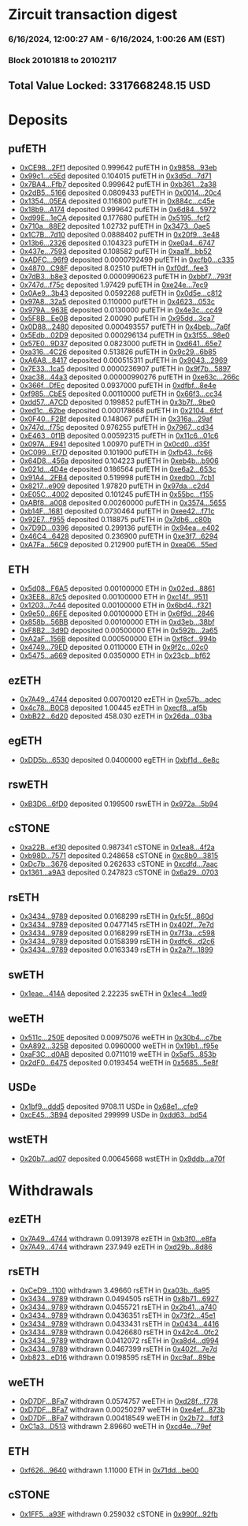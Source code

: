 # Zircuit transaction digest
### 6/16/2024, 12:00:27 AM - 6/16/2024, 1:00:26 AM (EST)
### Block 20101818 to 20102117

## Total Value Locked: 3317668248.15 USD

# Deposits
## pufETH
- [0xCE98...2Ff1](https://etherscan.io/address/0xCE98167C6135Ac746ed37C55A8C2D108a7052Ff1) deposited 0.999642 pufETH in [0x9858...93eb](https://etherscan.io/tx/0xCE98167C6135Ac746ed37C55A8C2D108a7052Ff1)
- [0x99c1...c5Ed](https://etherscan.io/address/0x99c107aEad81Eb52DFeB97e63B9176836066c5Ed) deposited 0.104015 pufETH in [0x3d5d...7d71](https://etherscan.io/tx/0x99c107aEad81Eb52DFeB97e63B9176836066c5Ed)
- [0x7BA4...Ffb7](https://etherscan.io/address/0x7BA4e52f19f35510084d155B02Ed82316775Ffb7) deposited 0.999642 pufETH in [0xb361...2a38](https://etherscan.io/tx/0x7BA4e52f19f35510084d155B02Ed82316775Ffb7)
- [0x2dB5...5166](https://etherscan.io/address/0x2dB5B43b97c8475B16210e86222f524a86445166) deposited 0.0809433 pufETH in [0x0014...20c4](https://etherscan.io/tx/0x2dB5B43b97c8475B16210e86222f524a86445166)
- [0x1354...05EA](https://etherscan.io/address/0x1354531D7e0F3D9Be4C428485aEc058c60c805EA) deposited 0.116800 pufETH in [0x884c...c45e](https://etherscan.io/tx/0x1354531D7e0F3D9Be4C428485aEc058c60c805EA)
- [0x18b9...A174](https://etherscan.io/address/0x18b9C5cc420b74c85F20BEa722d988FC9c46A174) deposited 0.999642 pufETH in [0x6d84...5972](https://etherscan.io/tx/0x18b9C5cc420b74c85F20BEa722d988FC9c46A174)
- [0xd99E...1eCA](https://etherscan.io/address/0xd99E4B38A1045342dc74C3C3A262536823aC1eCA) deposited 0.177680 pufETH in [0x5195...fcf2](https://etherscan.io/tx/0xd99E4B38A1045342dc74C3C3A262536823aC1eCA)
- [0x710a...88E2](https://etherscan.io/address/0x710a5237E77C2Da7c6D4dE66Ae2C2f4D94EC88E2) deposited 1.02732 pufETH in [0x3473...0ae5](https://etherscan.io/tx/0x710a5237E77C2Da7c6D4dE66Ae2C2f4D94EC88E2)
- [0x1C7B...7d10](https://etherscan.io/address/0x1C7BBB95c6361C0c748cDAE08D1233a15d217d10) deposited 0.0888402 pufETH in [0x20f9...3e48](https://etherscan.io/tx/0x1C7BBB95c6361C0c748cDAE08D1233a15d217d10)
- [0x13b6...2326](https://etherscan.io/address/0x13b6E120eE9d0472111782335EAb252D78Ce2326) deposited 0.104323 pufETH in [0xe0a4...6747](https://etherscan.io/tx/0x13b6E120eE9d0472111782335EAb252D78Ce2326)
- [0x437e...7593](https://etherscan.io/address/0x437e76922a42CE2Db362C745A585f4d54C357593) deposited 0.108582 pufETH in [0xaa1f...bb52](https://etherscan.io/tx/0x437e76922a42CE2Db362C745A585f4d54C357593)
- [0xADFC...96f9](https://etherscan.io/address/0xADFC468144Bb9EA713A8e77009f09bEC990596f9) deposited 0.0000792499 pufETH in [0xcfb0...c335](https://etherscan.io/tx/0xADFC468144Bb9EA713A8e77009f09bEC990596f9)
- [0x4870...C98F](https://etherscan.io/address/0x487086018b550670fd4D3dcB01b25720b1E8C98F) deposited 8.02510 pufETH in [0xf0df...fee3](https://etherscan.io/tx/0x487086018b550670fd4D3dcB01b25720b1E8C98F)
- [0x7dB3...b8e3](https://etherscan.io/address/0x7dB360C73e859C786A499FD21A1ed9BB37Fbb8e3) deposited 0.0000990623 pufETH in [0xbbf7...793f](https://etherscan.io/tx/0x7dB360C73e859C786A499FD21A1ed9BB37Fbb8e3)
- [0x747d...f75c](https://etherscan.io/address/0x747d2F6377098ae1086bd087731651c70094f75c) deposited 1.97429 pufETH in [0xe24e...7ec9](https://etherscan.io/tx/0x747d2F6377098ae1086bd087731651c70094f75c)
- [0x0Ae9...3b43](https://etherscan.io/address/0x0Ae958CA0978Eb1F64b21f7007D2cc5c2aa03b43) deposited 0.0592268 pufETH in [0x0d5e...c812](https://etherscan.io/tx/0x0Ae958CA0978Eb1F64b21f7007D2cc5c2aa03b43)
- [0x97A8...32a5](https://etherscan.io/address/0x97A87eda1CA3eB6083EFEc78c38c1eC9f28432a5) deposited 0.110000 pufETH in [0x4623...053c](https://etherscan.io/tx/0x97A87eda1CA3eB6083EFEc78c38c1eC9f28432a5)
- [0x979A...963E](https://etherscan.io/address/0x979A07371d32B3Fe3AC914186f0aedcebcfA963E) deposited 0.0130000 pufETH in [0x4e3c...cc49](https://etherscan.io/tx/0x979A07371d32B3Fe3AC914186f0aedcebcfA963E)
- [0x5F8B...Ee0B](https://etherscan.io/address/0x5F8Bb736703CdE2971b0deA232113f00578eEe0B) deposited 2.00090 pufETH in [0x95dd...3ca7](https://etherscan.io/tx/0x5F8Bb736703CdE2971b0deA232113f00578eEe0B)
- [0x0D88...2480](https://etherscan.io/address/0x0D88C6eCdFBCAF4739127a9c7C6F4b2806132480) deposited 0.000493557 pufETH in [0x4beb...7a6f](https://etherscan.io/tx/0x0D88C6eCdFBCAF4739127a9c7C6F4b2806132480)
- [0x5Edb...02D9](https://etherscan.io/address/0x5Edb46D1B2FBee96E98A35c20bd8C14Face902D9) deposited 0.000296134 pufETH in [0x3f55...98e0](https://etherscan.io/tx/0x5Edb46D1B2FBee96E98A35c20bd8C14Face902D9)
- [0x57E0...9D37](https://etherscan.io/address/0x57E0fc590Ba927B1609cA046f97AAf7841289D37) deposited 0.0823000 pufETH in [0xd641...65e7](https://etherscan.io/tx/0x57E0fc590Ba927B1609cA046f97AAf7841289D37)
- [0xa316...4C26](https://etherscan.io/address/0xa3160150C41f069023E5678c3514a031c9024C26) deposited 0.513826 pufETH in [0x9c29...6b85](https://etherscan.io/tx/0xa3160150C41f069023E5678c3514a031c9024C26)
- [0xA6A8...8417](https://etherscan.io/address/0xA6A88f8EB94C0f4791E53b4C1887991707f18417) deposited 0.000515311 pufETH in [0x9043...2969](https://etherscan.io/tx/0xA6A88f8EB94C0f4791E53b4C1887991707f18417)
- [0x7E33...1ca5](https://etherscan.io/address/0x7E33cAAd092da3263D144588b3A9be51a4b61ca5) deposited 0.0000236907 pufETH in [0x9f7b...5897](https://etherscan.io/tx/0x7E33cAAd092da3263D144588b3A9be51a4b61ca5)
- [0xac38...44a3](https://etherscan.io/address/0xac3879263fee7Bb01Ad06cEf88b54e7146cD44a3) deposited 0.00000990276 pufETH in [0xe63c...266c](https://etherscan.io/tx/0xac3879263fee7Bb01Ad06cEf88b54e7146cD44a3)
- [0x366f...DfEc](https://etherscan.io/address/0x366fB74D4f7A1E0Ada6282C512d8B1D856a3DfEc) deposited 0.0937000 pufETH in [0xdfbf...8e4e](https://etherscan.io/tx/0x366fB74D4f7A1E0Ada6282C512d8B1D856a3DfEc)
- [0xf985...CbE5](https://etherscan.io/address/0xf9858E9E8e8a9b973D9D2cA81431042EA10BCbE5) deposited 0.00110000 pufETH in [0x66f3...cc34](https://etherscan.io/tx/0xf9858E9E8e8a9b973D9D2cA81431042EA10BCbE5)
- [0xdd57...A7CD](https://etherscan.io/address/0xdd5770b0F9f17F0228ceE1f08903Ff6b0CC7A7CD) deposited 0.199852 pufETH in [0x3b7f...9be0](https://etherscan.io/tx/0xdd5770b0F9f17F0228ceE1f08903Ff6b0CC7A7CD)
- [0xed1c...62be](https://etherscan.io/address/0xed1c4Dc6Cd677Ac37D9fB32Db8fDD8Db0d2962be) deposited 0.000178668 pufETH in [0x2104...6fcf](https://etherscan.io/tx/0xed1c4Dc6Cd677Ac37D9fB32Db8fDD8Db0d2962be)
- [0x0F40...F2Bf](https://etherscan.io/address/0x0F40bffF0b58d442b042a4801662F94Fd37dF2Bf) deposited 0.148067 pufETH in [0x316a...29af](https://etherscan.io/tx/0x0F40bffF0b58d442b042a4801662F94Fd37dF2Bf)
- [0x747d...f75c](https://etherscan.io/address/0x747d2F6377098ae1086bd087731651c70094f75c) deposited 0.976255 pufETH in [0x7967...cd34](https://etherscan.io/tx/0x747d2F6377098ae1086bd087731651c70094f75c)
- [0xE463...0f1B](https://etherscan.io/address/0xE46357876D416782e69d3F5cE564a13B3c7b0f1B) deposited 0.00592315 pufETH in [0x11c6...01c6](https://etherscan.io/tx/0xE46357876D416782e69d3F5cE564a13B3c7b0f1B)
- [0x097A...E941](https://etherscan.io/address/0x097AbbF7a057a4a008e092753D6218355156E941) deposited 1.00970 pufETH in [0x0cd0...d35f](https://etherscan.io/tx/0x097AbbF7a057a4a008e092753D6218355156E941)
- [0xC099...Ef7D](https://etherscan.io/address/0xC099950D550304455500C49B8F93f2555DEbEf7D) deposited 0.101900 pufETH in [0xfb43...fc66](https://etherscan.io/tx/0xC099950D550304455500C49B8F93f2555DEbEf7D)
- [0x64D8...456a](https://etherscan.io/address/0x64D86709CE47fF92Ee549a94ed94f29c30Aa456a) deposited 0.104223 pufETH in [0xeb4b...b906](https://etherscan.io/tx/0x64D86709CE47fF92Ee549a94ed94f29c30Aa456a)
- [0x021d...4D4e](https://etherscan.io/address/0x021d6B78DCE598B50C390Fcb8E978d2785D44D4e) deposited 0.186564 pufETH in [0xe6a2...653c](https://etherscan.io/tx/0x021d6B78DCE598B50C390Fcb8E978d2785D44D4e)
- [0x91A4...2FB4](https://etherscan.io/address/0x91A482c7f55D70D31B4b50DfD708fBEE25322FB4) deposited 0.519998 pufETH in [0xedb0...7cb1](https://etherscan.io/tx/0x91A482c7f55D70D31B4b50DfD708fBEE25322FB4)
- [0x8217...e909](https://etherscan.io/address/0x8217677C85c794E5f4542ABbf207B8Cc2297e909) deposited 1.97820 pufETH in [0x97da...c2d4](https://etherscan.io/tx/0x8217677C85c794E5f4542ABbf207B8Cc2297e909)
- [0xE05C...4002](https://etherscan.io/address/0xE05CB696a3fF86f2Abb773f4109c4fEEbC764002) deposited 0.101245 pufETH in [0x55bc...f155](https://etherscan.io/tx/0xE05CB696a3fF86f2Abb773f4109c4fEEbC764002)
- [0xABf8...a008](https://etherscan.io/address/0xABf8298930F93d207aDd9aFED491b16Cd722a008) deposited 0.00260000 pufETH in [0x3574...5655](https://etherscan.io/tx/0xABf8298930F93d207aDd9aFED491b16Cd722a008)
- [0xb14F...1681](https://etherscan.io/address/0xb14F884adb66850BCd5F412393a123936a181681) deposited 0.0730464 pufETH in [0xee42...f71c](https://etherscan.io/tx/0xb14F884adb66850BCd5F412393a123936a181681)
- [0x92E7...f955](https://etherscan.io/address/0x92E72A1D9AD97ACD9754457331b948471327f955) deposited 0.118875 pufETH in [0x7db6...c80b](https://etherscan.io/tx/0x92E72A1D9AD97ACD9754457331b948471327f955)
- [0x7D9D...0396](https://etherscan.io/address/0x7D9DbfA8bB34f9a98903D8eCC65152500a8f0396) deposited 0.299136 pufETH in [0x94ea...e402](https://etherscan.io/tx/0x7D9DbfA8bB34f9a98903D8eCC65152500a8f0396)
- [0x46C4...6428](https://etherscan.io/address/0x46C4Ce5045087b8204425DcbEA2F567dE2e16428) deposited 0.236900 pufETH in [0xe3f7...6294](https://etherscan.io/tx/0x46C4Ce5045087b8204425DcbEA2F567dE2e16428)
- [0xA7Fa...56C9](https://etherscan.io/address/0xA7Fab3D4A933826885c74aCcf0b4996635A556C9) deposited 0.212900 pufETH in [0xea06...55ed](https://etherscan.io/tx/0xA7Fab3D4A933826885c74aCcf0b4996635A556C9)
## ETH
- [0x5d08...F6A5](https://etherscan.io/address/0x5d08cA5204619485b13007e1591f8E28D27DF6A5) deposited 0.00100000 ETH in [0x02ed...8861](https://etherscan.io/tx/0x5d08cA5204619485b13007e1591f8E28D27DF6A5)
- [0x3EE8...87c5](https://etherscan.io/address/0x3EE84f15AFb50cD445721E92a46B144d21f887c5) deposited 0.00100000 ETH in [0xc14f...9511](https://etherscan.io/tx/0x3EE84f15AFb50cD445721E92a46B144d21f887c5)
- [0x1203...7c44](https://etherscan.io/address/0x1203A5E6ee26a69Da30878e87f4301fba6017c44) deposited 0.00100000 ETH in [0x6bd4...f321](https://etherscan.io/tx/0x1203A5E6ee26a69Da30878e87f4301fba6017c44)
- [0x9e50...86FE](https://etherscan.io/address/0x9e50d45246b81EA2aC99ed350ceb5Dddc7b486FE) deposited 0.00100000 ETH in [0x6f9d...2846](https://etherscan.io/tx/0x9e50d45246b81EA2aC99ed350ceb5Dddc7b486FE)
- [0x858b...56BB](https://etherscan.io/address/0x858b12487767b935DB039427dFe7c4bA111b56BB) deposited 0.00100000 ETH in [0xd3eb...38bf](https://etherscan.io/tx/0x858b12487767b935DB039427dFe7c4bA111b56BB)
- [0xF8B2...3d9D](https://etherscan.io/address/0xF8B2D157647A184eEAe60780B995F553b56a3d9D) deposited 0.00500000 ETH in [0x592b...2a65](https://etherscan.io/tx/0xF8B2D157647A184eEAe60780B995F553b56a3d9D)
- [0xA2aF...156B](https://etherscan.io/address/0xA2aF4Fd73214CCBDD9562Db208Fed6543490156B) deposited 0.000500000 ETH in [0xf8cf...994b](https://etherscan.io/tx/0xA2aF4Fd73214CCBDD9562Db208Fed6543490156B)
- [0x4749...79ED](https://etherscan.io/address/0x4749cCbBeeC05800309D9DEC200DE3BD5A8479ED) deposited 0.0110000 ETH in [0x9f2c...02c0](https://etherscan.io/tx/0x4749cCbBeeC05800309D9DEC200DE3BD5A8479ED)
- [0x5475...a669](https://etherscan.io/address/0x54759acb04Bb269BB50607a049169B4C0675a669) deposited 0.0350000 ETH in [0x23cb...bf62](https://etherscan.io/tx/0x54759acb04Bb269BB50607a049169B4C0675a669)
## ezETH
- [0x7A49...4744](https://etherscan.io/address/0x7A493Be5c2ce014cD049Bf178a1ac0Db1B434744) deposited 0.00700120 ezETH in [0xe57b...adec](https://etherscan.io/tx/0x7A493Be5c2ce014cD049Bf178a1ac0Db1B434744)
- [0x4c78...B0C8](https://etherscan.io/address/0x4c7830880C368DdA69d38d46C05647038791B0C8) deposited 1.00445 ezETH in [0xecf8...af5b](https://etherscan.io/tx/0x4c7830880C368DdA69d38d46C05647038791B0C8)
- [0xbB22...6d20](https://etherscan.io/address/0xbB226555fBB98850273B10b0CF55aD2f99966d20) deposited 458.030 ezETH in [0x26da...03ba](https://etherscan.io/tx/0xbB226555fBB98850273B10b0CF55aD2f99966d20)
## egETH
- [0xDD5b...6530](https://etherscan.io/address/0xDD5b5143b32Ab1534f9e98f95b892b8a5a236530) deposited 0.0400000 egETH in [0xbf1d...6e8c](https://etherscan.io/tx/0xDD5b5143b32Ab1534f9e98f95b892b8a5a236530)
## rswETH
- [0xB3D6...6fD0](https://etherscan.io/address/0xB3D63c8612aC78D7E2e3999F636a472c66b46fD0) deposited 0.199500 rswETH in [0x972a...5b94](https://etherscan.io/tx/0xB3D63c8612aC78D7E2e3999F636a472c66b46fD0)
## cSTONE
- [0xa22B...ef30](https://etherscan.io/address/0xa22BC246001Fa2198e6f8434F61c19d81b39ef30) deposited 0.987341 cSTONE in [0x1ea8...4f2a](https://etherscan.io/tx/0xa22BC246001Fa2198e6f8434F61c19d81b39ef30)
- [0xb98D...7571](https://etherscan.io/address/0xb98D5d357310007153F7974B536c026eFc7E7571) deposited 0.248658 cSTONE in [0xc8b0...3815](https://etherscan.io/tx/0xb98D5d357310007153F7974B536c026eFc7E7571)
- [0xDc7b...3676](https://etherscan.io/address/0xDc7b04B23f6C8d7aD38f6f8527c7356506f53676) deposited 0.262633 cSTONE in [0xcdfd...7aac](https://etherscan.io/tx/0xDc7b04B23f6C8d7aD38f6f8527c7356506f53676)
- [0x1361...a9A3](https://etherscan.io/address/0x13619F300742659dcBf753Be65E97E92eF09a9A3) deposited 0.247823 cSTONE in [0x6a29...0703](https://etherscan.io/tx/0x13619F300742659dcBf753Be65E97E92eF09a9A3)
## rsETH
- [0x3434...9789](https://etherscan.io/address/0x34349c5569e7B846c3558961552D2202760A9789) deposited 0.0168299 rsETH in [0xfc5f...860d](https://etherscan.io/tx/0x34349c5569e7B846c3558961552D2202760A9789)
- [0x3434...9789](https://etherscan.io/address/0x34349c5569e7B846c3558961552D2202760A9789) deposited 0.0477145 rsETH in [0x402f...7e7d](https://etherscan.io/tx/0x34349c5569e7B846c3558961552D2202760A9789)
- [0x3434...9789](https://etherscan.io/address/0x34349c5569e7B846c3558961552D2202760A9789) deposited 0.0168299 rsETH in [0x7f3a...c598](https://etherscan.io/tx/0x34349c5569e7B846c3558961552D2202760A9789)
- [0x3434...9789](https://etherscan.io/address/0x34349c5569e7B846c3558961552D2202760A9789) deposited 0.0158399 rsETH in [0xdfc6...d2c6](https://etherscan.io/tx/0x34349c5569e7B846c3558961552D2202760A9789)
- [0x3434...9789](https://etherscan.io/address/0x34349c5569e7B846c3558961552D2202760A9789) deposited 0.0163349 rsETH in [0x2a7f...1899](https://etherscan.io/tx/0x34349c5569e7B846c3558961552D2202760A9789)
## swETH
- [0x1eae...414A](https://etherscan.io/address/0x1eae1d8d060DdD478c93E0ab4a848d482b8B414A) deposited 2.22235 swETH in [0x1ec4...1ed9](https://etherscan.io/tx/0x1eae1d8d060DdD478c93E0ab4a848d482b8B414A)
## weETH
- [0x511c...250E](https://etherscan.io/address/0x511cD34DB4F165b7c99f0B6F263dFb136647250E) deposited 0.00975076 weETH in [0x30b4...c7be](https://etherscan.io/tx/0x511cD34DB4F165b7c99f0B6F263dFb136647250E)
- [0xA892...325B](https://etherscan.io/address/0xA89245CD79f31F2D1054d6709ece8201dC6d325B) deposited 0.0960000 weETH in [0x19b1...f95e](https://etherscan.io/tx/0xA89245CD79f31F2D1054d6709ece8201dC6d325B)
- [0xaF3C...d0AB](https://etherscan.io/address/0xaF3CdA24Ef458b916fec1E86879FE4D16135d0AB) deposited 0.0711019 weETH in [0x5af5...853b](https://etherscan.io/tx/0xaF3CdA24Ef458b916fec1E86879FE4D16135d0AB)
- [0x2dF0...6475](https://etherscan.io/address/0x2dF0133023EA38E57046C3325EBF219dD9696475) deposited 0.0193454 weETH in [0x5685...5e8f](https://etherscan.io/tx/0x2dF0133023EA38E57046C3325EBF219dD9696475)
## USDe
- [0x1bf9...ddd5](https://etherscan.io/address/0x1bf9d2F039dB99717b0C2A74149027021cdCddd5) deposited 9708.11 USDe in [0x68e1...cfe9](https://etherscan.io/tx/0x1bf9d2F039dB99717b0C2A74149027021cdCddd5)
- [0xcE45...3B94](https://etherscan.io/address/0xcE45A69C6f63E949a0aC712aC6a7caB9D7a53B94) deposited 299999 USDe in [0xdd63...bd54](https://etherscan.io/tx/0xcE45A69C6f63E949a0aC712aC6a7caB9D7a53B94)
## wstETH
- [0x20b7...ad07](https://etherscan.io/address/0x20b775167d93A33225C7754e66Ccd2B47DFbad07) deposited 0.00645668 wstETH in [0x9ddb...a70f](https://etherscan.io/tx/0x20b775167d93A33225C7754e66Ccd2B47DFbad07)
# Withdrawals
## ezETH
- [0x7A49...4744](https://etherscan.io/address/0x7A493Be5c2ce014cD049Bf178a1ac0Db1B434744) withdrawn 0.0913978 ezETH in [0xb3f0...e8fa](https://etherscan.io/tx/0x7A493Be5c2ce014cD049Bf178a1ac0Db1B434744)
- [0x7A49...4744](https://etherscan.io/address/0x7A493Be5c2ce014cD049Bf178a1ac0Db1B434744) withdrawn 237.949 ezETH in [0xd29b...8d86](https://etherscan.io/tx/0x7A493Be5c2ce014cD049Bf178a1ac0Db1B434744)
## rsETH
- [0xCeD9...1100](https://etherscan.io/address/0xCeD92Eb4dF920205dfCb2232E7d84C0aFFA81100) withdrawn 3.49660 rsETH in [0xa03b...6a95](https://etherscan.io/tx/0xCeD92Eb4dF920205dfCb2232E7d84C0aFFA81100)
- [0x3434...9789](https://etherscan.io/address/0x34349c5569e7B846c3558961552D2202760A9789) withdrawn 0.0494505 rsETH in [0x8b71...6927](https://etherscan.io/tx/0x34349c5569e7B846c3558961552D2202760A9789)
- [0x3434...9789](https://etherscan.io/address/0x34349c5569e7B846c3558961552D2202760A9789) withdrawn 0.0455721 rsETH in [0x2b41...a740](https://etherscan.io/tx/0x34349c5569e7B846c3558961552D2202760A9789)
- [0x3434...9789](https://etherscan.io/address/0x34349c5569e7B846c3558961552D2202760A9789) withdrawn 0.0436351 rsETH in [0x73f2...45e1](https://etherscan.io/tx/0x34349c5569e7B846c3558961552D2202760A9789)
- [0x3434...9789](https://etherscan.io/address/0x34349c5569e7B846c3558961552D2202760A9789) withdrawn 0.0433431 rsETH in [0x0434...4416](https://etherscan.io/tx/0x34349c5569e7B846c3558961552D2202760A9789)
- [0x3434...9789](https://etherscan.io/address/0x34349c5569e7B846c3558961552D2202760A9789) withdrawn 0.0426680 rsETH in [0x42c4...0fc2](https://etherscan.io/tx/0x34349c5569e7B846c3558961552D2202760A9789)
- [0x3434...9789](https://etherscan.io/address/0x34349c5569e7B846c3558961552D2202760A9789) withdrawn 0.0412072 rsETH in [0xa8d4...d994](https://etherscan.io/tx/0x34349c5569e7B846c3558961552D2202760A9789)
- [0x3434...9789](https://etherscan.io/address/0x34349c5569e7B846c3558961552D2202760A9789) withdrawn 0.0467399 rsETH in [0x402f...7e7d](https://etherscan.io/tx/0x34349c5569e7B846c3558961552D2202760A9789)
- [0xb823...eD16](https://etherscan.io/address/0xb823DECbA39F5Eb71116B3F8831a06F302E3eD16) withdrawn 0.0198595 rsETH in [0xc9af...89be](https://etherscan.io/tx/0xb823DECbA39F5Eb71116B3F8831a06F302E3eD16)
## weETH
- [0xD7DF...BFa7](https://etherscan.io/address/0xD7DF7E085214743530afF339aFC420c7c720BFa7) withdrawn 0.0574757 weETH in [0xd28f...f778](https://etherscan.io/tx/0xD7DF7E085214743530afF339aFC420c7c720BFa7)
- [0xD7DF...BFa7](https://etherscan.io/address/0xD7DF7E085214743530afF339aFC420c7c720BFa7) withdrawn 0.00250297 weETH in [0xe4ef...873b](https://etherscan.io/tx/0xD7DF7E085214743530afF339aFC420c7c720BFa7)
- [0xD7DF...BFa7](https://etherscan.io/address/0xD7DF7E085214743530afF339aFC420c7c720BFa7) withdrawn 0.00418549 weETH in [0x2b72...fdf3](https://etherscan.io/tx/0xD7DF7E085214743530afF339aFC420c7c720BFa7)
- [0xC1a3...D513](https://etherscan.io/address/0xC1a3F47eFB3cC00779E704Bd619372e63545D513) withdrawn 2.89660 weETH in [0xcd4e...79ef](https://etherscan.io/tx/0xC1a3F47eFB3cC00779E704Bd619372e63545D513)
## ETH
- [0xf626...9640](https://etherscan.io/address/0xf6261D145Ec7676DC0E55424B679403F1Ca89640) withdrawn 1.11000 ETH in [0x71dd...be00](https://etherscan.io/tx/0xf6261D145Ec7676DC0E55424B679403F1Ca89640)
## cSTONE
- [0x1FF5...a93F](https://etherscan.io/address/0x1FF583Aa11837Fd03F051cA46f55e1Ff0855a93F) withdrawn 0.259032 cSTONE in [0x990f...92fb](https://etherscan.io/tx/0x1FF583Aa11837Fd03F051cA46f55e1Ff0855a93F)
